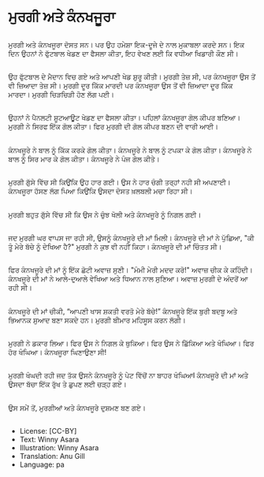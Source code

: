 # ਮੁਰਗੀ ਅਤੇ ਕੰਨਖਜੂਰਾ

##
ਮੁਰਗੀ ਅਤੇ ਕੰਨਖਜੂਰਾ ਦੋਸਤ ਸਨ। ਪਰ ਉਹ ਹਮੇਸ਼ਾ ਇਕ-ਦੂਜੇ ਦੇ ਨਾਲ ਮੁਕਾਬਲਾ ਕਰਦੇ ਸਨ। ਇਕ ਦਿਨ ਉਹਨਾਂ ਨੇ ਫੁੱਟਬਾਲ ਖੇਡਣ ਦਾ ਫੈਸਲਾ ਕੀਤਾ, ਇਹ ਵੇਖਣ ਲਈ ਕਿ ਵਧੀਆ ਖਿਡਾਰੀ ਕੌਣ ਸੀ।

##
ਉਹ ਫੁੱਟਬਾਲ ਦੇ ਮੈਦਾਨ ਵਿਚ ਗਏ ਅਤੇ ਆਪਣੀ ਖੇਡ ਸ਼ੁਰੂ ਕੀਤੀ। ਮੁਰਗੀ ਤੇਜ਼ ਸੀ, ਪਰ ਕੰਨਖਜੂਰਾ ਉਸ ਤੋਂ ਵੀ ਜ਼ਿਆਦਾ ਤੇਜ਼ ਸੀ। ਮੁਰਗੀ ਦੂਰ ਕਿੱਕ ਮਾਰਦੀ ਪਰ ਕੰਨਖਜੂਰਾ ਉਸ ਤੋਂ ਵੀ ਜ਼ਿਆਦਾ ਦੂਰ ਕਿੱਕ ਮਾਰਦਾ। ਮੁਰਗੀ ਚਿੜਚਿੜੀ ਹੋਣ ਲੱਗ ਪਈ।

##
ਉਹਨਾਂ ਨੇ ਪੈਨਲਟੀ ਸ਼ੂਟਆਊਟ ਖੇਡਣ ਦਾ ਫੈਸਲਾ ਕੀਤਾ। ਪਹਿਲਾਂ ਕੰਨਖਜੂਰਾ ਗੋਲ ਕੀਪਰ ਬਣਿਆ। ਮੁਰਗੀ ਨੇ ਸਿਰਫ ਇੱਕ ਗੋਲ ਕੀਤਾ। ਫਿਰ ਮੁਰਗੀ ਦੀ ਗੋਲ ਕੀਪਰ ਬਣਨ ਦੀ ਵਾਰੀ ਆਈ।

##
ਕੰਨਖਜੂਰੇ ਨੇ ਬਾਲ ਨੂੰ ਕਿੱਕ ਕਰਕੇ ਗੋਲ ਕੀਤਾ। ਕੰਨਖਜੂਰੇ ਨੇ ਬਾਲ ਨੂੰ ਟਪਕਾ ਕੇ ਗੋਲ ਕੀਤਾ। ਕੰਨਖਜੂਰੇ ਨੇ ਬਾਲ ਨੂੰ ਸਿਰ ਮਾਰ ਕੇ ਗੋਲ ਕੀਤਾ। ਕੰਨਖਜੂਰੇ ਨੇ ਪੰਜ ਗੋਲ ਕੀਤੇ।

##
ਮੁਰਗੀ ਗੁੱਸੇ ਵਿੱਚ ਸੀ ਕਿਉਂਕਿ ਉਹ ਹਾਰ ਗਈ। ਉਸ ਨੇ ਹਾਰ ਚੰਗੀ ਤਰ੍ਹਾਂ ਨਹੀ ਸੀ ਅਪਣਾਈ। ਕੰਨਖਜੂਰਾ ਹੱਸਣ ਲੱਗ ਪਿਆ ਕਿਉਂਕਿ ਉਸਦਾ ਦੋਸਤ ਖ਼ਲਬਲੀ ਮਚਾ ਰਿਹਾ ਸੀ।

##
ਮੁਰਗੀ ਬਹੁਤ ਗੁੱਸੇ ਵਿੱਚ ਸੀ ਕਿ ਉਸ ਨੇ ਚੁੰਝ ਖੋਲੀ ਅਤੇ ਕੰਨਖਜੂਰੇ ਨੂੰ ਨਿਗਲ ਗਈ।

##
ਜਦ ਮੁਰਗੀ ਘਰ ਵਾਪਸ ਜਾ ਰਹੀ ਸੀ, ਉਸਨੂੰ ਕੰਨਖਜੂਰੇ ਦੀ ਮਾਂ ਮਿਲੀ। ਕੰਨਖਜੂਰੇ ਦੀ ਮਾਂ ਨੇ ਪੁੱਛਿਆ, "ਕੀ ਤੂੰ ਮੇਰੇ ਬੱਚੇ ਨੂੰ ਦੇਖਿਆ ਹੈ?" ਮੁਰਗੀ ਨੇ ਕੁਝ ਵੀ ਨਹੀਂ ਕਿਹਾ। ਕੰਨਖਜੂਰੇ ਦੀ ਮਾਂ ਚਿੰਤਤ ਸੀ।

##
ਫਿਰ ਕੰਨਖਜੂਰੇ ਦੀ ਮਾਂ ਨੂੰ ਇੱਕ ਛੋਟੀ ਅਵਾਜ਼ ਸੁਣੀ। "ਮੰਮੀ ਮੇਰੀ ਮਦਦ ਕਰੋ!" ਅਵਾਜ਼ ਚੀਕ ਕੇ ਕਹਿੰਦੀ। ਕੰਨਖਜੂਰੇ ਦੀ ਮਾਂ ਨੇ ਆਲੇ-ਦੁਆਲੇ ਵੇਖਿਆ ਅਤੇ ਧਿਆਨ ਨਾਲ ਸੁਣਿਆ। ਅਵਾਜ਼ ਮੁਰਗੀ ਦੇ ਅੰਦਰੋਂ ਆ ਰਹੀ ਸੀ।

##
ਕੰਨਖਜੂਰੇ ਦੀ ਮਾਂ ਚੀਕੀ, “ਆਪਣੀ ਖਾਸ ਸ਼ਕਤੀ ਵਰਤੋ ਮੇਰੇ ਬੱਚੇ!” ਕੰਨਖਜੂਰੇ ਇੱਕ ਬੁਰੀ ਬਦਬੂ ਅਤੇ ਭਿਆਨਕ ਸੁਆਦ ਬਣਾ ਸਕਦੇ ਹਨ। ਮੁਰਗੀ ਬੀਮਾਰ ਮਹਿਸੂਸ ਕਰਨ ਲੱਗੀ।

##
ਮੁਰਗੀ ਨੇ ਡਕਾਰ ਲਿਆ। ਫਿਰ ਉਸ ਨੇ ਨਿਗਲ ਕੇ ਥੁਕਿਆ। ਫਿਰ ਉਸ ਨੇ ਛਿੱਕਿਆ ਅਤੇ ਖੰਘਿਆ। ਫਿਰ ਹੋਰ ਖੰਘਿਆ। ਕੰਨਖਜੂਰਾ ਘਿਣਾਉਣਾ ਸੀ!

##
ਮੁਰਗੀ ਖੰਘਦੀ ਰਹੀ ਜਦ ਤੱਕ ਉਸਨੇ ਕੰਨਖਜੂਰੇ ਨੂੰ ਪੇਟ ਵਿੱਚੋਂ ਨਾ ਬਾਹਰ ਖੰਘਿਆI ਕੰਨਖਜੂਰੇ ਦੀ ਮਾਂ ਅਤੇ ਉਸਦਾ ਬੱਚਾ ਇੱਕ ਰੁੱਖ ਤੇ ਛੁਪਣ ਲਈ ਚੜ੍ਹ ਗਏ।

##
ਉਸ ਸਮੇਂ ਤੋਂ, ਮੁਰਗੀਆਂ ਅਤੇ ਕੰਨਖਜੂਰੇ ਦੁਸ਼ਮਣ ਬਣ ਗਏ।

##
* License: [CC-BY]
* Text: Winny Asara
* Illustration: Winny Asara
* Translation: Anu Gill
* Language: pa
